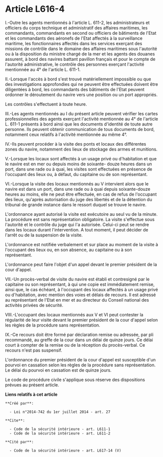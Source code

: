 # Article L616-4

I.-Outre les agents mentionnés à l'article L. 611-2, les administrateurs et officiers du corps technique et administratif des
affaires maritimes, les commandants, commandants en second ou officiers de bâtiments de l'Etat et les commandants des
aéronefs de l'Etat affectés à la surveillance maritime, les fonctionnaires affectés dans les services exerçant des missions
de contrôle dans le domaine des affaires maritimes sous l'autorité ou à la disposition du ministre chargé de la mer et les
agents des douanes assurent, à bord des navires battant pavillon français et pour le compte de l'autorité administrative, le
contrôle des personnes exerçant l'activité mentionnée au 4° de l'article L. 611-1. 

II.-Lorsque l'accès à bord s'est trouvé matériellement impossible ou que des investigations approfondies qui ne peuvent être
effectuées doivent être diligentées à bord, les commandants des bâtiments de l'Etat peuvent ordonner le déroutement du navire
vers une position ou un port appropriés. 

Les contrôles s'effectuent à toute heure. 

III.-Les agents mentionnés au I du présent article peuvent vérifier les cartes professionnelles des agents exerçant
l'activité mentionnée au 4° de l'article L. 611-1 présents à bord ainsi que les documents d'identité de toute autre personne.
Ils peuvent obtenir communication de tous documents de bord, notamment ceux relatifs à l'activité mentionnée au même 4°. 

IV.-Ils peuvent procéder à la visite des ponts et locaux des différentes zones du navire, notamment des lieux de stockage des
armes et munitions. 

V.-Lorsque les locaux sont affectés à un usage privé ou d'habitation et que le navire est en mer ou depuis moins de soixante-
douze heures dans un port, dans une rade ou à quai, les visites sont effectuées en présence de l'occupant des lieux ou, à
défaut, du capitaine ou de son représentant. 

VI.-Lorsque la visite des locaux mentionnés au V intervient alors que le navire est dans un port, dans une rade ou à quai
depuis soixante-douze heures au moins, elle ne peut être effectuée, en cas de refus de l'occupant des lieux, qu'après
autorisation du juge des libertés et de la détention du tribunal de grande instance dans le ressort duquel se trouve le
navire. 

L'ordonnance ayant autorisé la visite est exécutoire au seul vu de la minute. La procédure est sans représentation
obligatoire. La visite s'effectue sous l'autorité et le contrôle du juge qui l'a autorisée. Celui-ci peut se rendre dans les
locaux durant l'intervention. A tout moment, il peut décider de l'arrêt ou de la suspension de la visite. 

L'ordonnance est notifiée verbalement et sur place au moment de la visite à l'occupant des lieux ou, en son absence, au
capitaine ou à son représentant. 

L'ordonnance peut faire l'objet d'un appel devant le premier président de la cour d'appel. 

VII.-Un procès-verbal de visite du navire est établi et contresigné par le capitaine ou son représentant, à qui une copie est
immédiatement remise, ainsi que, le cas échéant, à l'occupant des locaux affectés à un usage privé ou d'habitation, avec
mention des voies et délais de recours. Il est adressé au représentant de l'Etat en mer et au directeur du Conseil national
des activités privées de sécurité. 

VIII.-L'occupant des locaux mentionnés aux V et VI peut contester la régularité de leur visite devant le premier président de
la cour d'appel selon les règles de la procédure sans représentation. 

IX.-Ce recours doit être formé par déclaration remise ou adressée, par pli recommandé, au greffe de la cour dans un délai de
quinze jours. Ce délai court à compter de la remise ou de la réception du procès-verbal. Ce recours n'est pas suspensif. 

L'ordonnance du premier président de la cour d'appel est susceptible d'un pourvoi en cassation selon les règles de la
procédure sans représentation. Le délai du pourvoi en cassation est de quinze jours. 

Le code de procédure civile s'applique sous réserve des dispositions prévues au présent article.

**Liens relatifs à cet article**

	**Créé par**:

	  - Loi n°2014-742 du 1er juillet 2014 - art. 27

	**Cite**:

	  - Code de la sécurité intérieure - art. L611-1
	  - Code de la sécurité intérieure - art. L611-2

	**Cité par**:

	  - Code de la sécurité intérieure - art. L617-14 (V)
